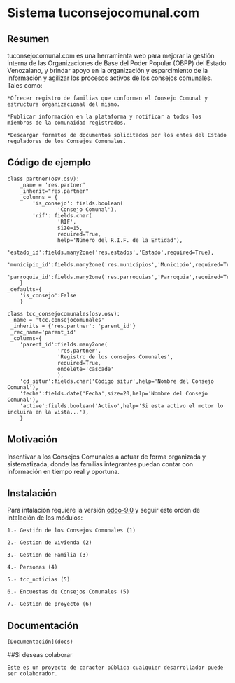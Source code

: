 # Sistema tuconsejocomunal.com

## Resumen

tuconsejocomunal.com es una herramienta web para mejorar la gestión interna de
las Organizaciones de Base del Poder Popular (OBPP) del Estado Venozalano,
y brindar apoyo en la organización y esparcimiento de la información y agilizar
los procesos activos de los consejos comunales. Tales como:
    
    *Ofrecer registro de familias que conforman el Consejo Comunal y  estructura organizacional del mismo.

    *Publicar información en la plataforma y notificar a todos los miembros de la comunaidad registrados.
    
    *Descargar formatos de documentos solicitados por los entes del Estado reguladores de los Consejos Comunales.
        

## Código de ejemplo

    class partner(osv.osv):
        _name = 'res.partner'
        _inherit="res.partner"
        _columns = {
            'is_consejo': fields.boolean(
                    'Consejo Comunal'),
            'rif': fields.char(
                    'RIF',
                    size=15,
                    required=True,
                    help='Número del R.I.F. de la Entidad'),
            'estado_id':fields.many2one('res.estados','Estado',required=True),
            'municipio_id':fields.many2one('res.municipios','Municipio',required=True),
            'parroquia_id':fields.many2one('res.parroquias','Parroquia',required=True)
        }
    _defaults={
        'is_consejo':False
        }
        
    class tcc_consejocomunales(osv.osv):
     _name = 'tcc.consejocomunales'
     _inherits = {'res.partner': 'parent_id'}
     _rec_name='parent_id'
     _columns={
        'parent_id':fields.many2one(
                    'res.partner',
                    'Registro de los consejos Comunales',
                    required=True,
                    ondelete='cascade'
                    ),
        'cd_situr':fields.char('Código situr',help='Nombre del Consejo Comunal'),
        'fecha':fields.date('Fecha',size=20,help='Nombre del Consejo Comunal'),
        'active':fields.boolean('Activo',help='Si esta activo el motor lo incluira en la vista...'),
        }
## Motivación

Insentivar a los Consejos Comunales a actuar de forma organizada
y sistematizada, donde las familias integrantes puedan contar con
información en tiempo real y oportuna.

## Instalación

Para intalación requiere la versión [odoo-9.0](https://github.com/odoo/odoo/tree/9.0)
y seguir éste orden de intalación de los módulos:

    1.- Gestión de los Consejos Comunales (1)

    2.- Gestion de Vivienda (2)

    3.- Gestion de Familia (3)

    4.- Personas (4)

    5.- tcc_noticias (5)

    6.- Encuestas de Consejos Comunales (5)

    7.- Gestion de proyecto (6)

## Documentación

    [Documentación](docs)

    
    
##Si deseas colaborar
    
    Este es un proyecto de caracter pública cualquier desarrollador puede
    ser colaborador.
